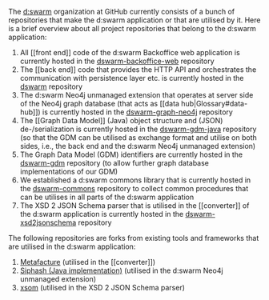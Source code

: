 The [d:swarm](https://github.com/dswarm) organization at GitHub currently consists of a bunch of repositories that make the d:swarm application or that are utilised by it. Here is a brief overview about all project repositories that belong to the d:swarm application:

1. All [[front end]] code of the d:swarm Backoffice web application is currently hosted in the [dswarm-backoffice-web](https://github.com/dswarm/dswarm-backoffice-web) repository
2. The [[back end]] code that provides the HTTP API and orchestrates the communication with persistence layer etc. is currently hosted in the [dswarm](https://github.com/dswarm/dswarm) repository
3. The d:swarm Neo4j unmanaged extension that operates at server side of the Neo4j graph database (that acts as [[data hub|Glossary#data-hub]]) is currently hosted in the [dswarm-graph-neo4j](https://github.com/dswarm/dswarm-graph-neo4j) repository
4. The [[Graph Data Model]] (Java) object structure and (JSON) de-/serialization is currently hosted in the [dswarm-gdm-java](https://github.com/dswarm/dswarm-gdm-java) repository (so that the GDM can be utilised as exchange format and utilise on both sides, i.e., the back end and the d:swarm Neo4j unmanaged extension)
5. The Graph Data Model (GDM) identifiers are currently hosted in the [dswarm-gdm](https://github.com/dswarm/dswarm-gdm) repository (to allow further graph database implementations of our GDM)
6. We established a d:swarm commons library that is currently hosted in the [dswarm-commons](https://github.com/dswarm/dswarm-commons) repository to collect common procedures that can be utilises in all parts of the d:swarm application
7. The XSD 2 JSON Schema parser that is utilised in the [[converter]] of the d:swarm application is currently hosted in the [dswarm-xsd2jsonschema](https://github.com/dswarm/dswarm-xsd2jsonschema) repository

The following repositories are forks from existing tools and frameworks that are utilised in the d:swarm application:

1. [Metafacture](https://github.com/dswarm/metafacture-core) (utilised in the [[converter]])
2. [Siphash (Java implementation)](https://github.com/dswarm/siphash-java) (utilised in the d:swarm Neo4j unmanaged extension)
3. [xsom](https://github.com/dswarm/xsom) (utilised in the XSD 2 JSON Schema parser)